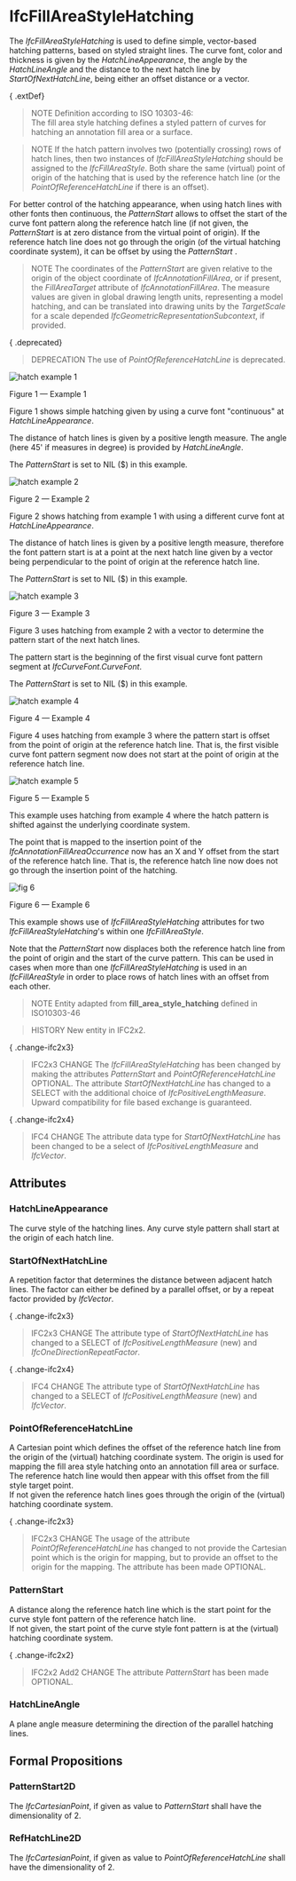 # IfcFillAreaStyleHatching

The _IfcFillAreaStyleHatching_ is used to define simple, vector-based hatching patterns, based on styled straight lines. The curve font, color and thickness is given by the _HatchLineAppearance_, the angle by the _HatchLineAngle_ and the distance to the next hatch line by _StartOfNextHatchLine_, being either an offset distance or a vector.

{ .extDef}
> NOTE  Definition according to ISO 10303-46:  
> The fill area style hatching defines a styled pattern of curves for hatching an annotation fill area or a surface.

> NOTE  If the hatch pattern involves two (potentially crossing) rows of hatch lines, then two instances of _IfcFillAreaStyleHatching_ should be assigned to the _IfcFillAreaStyle_. Both share the same (virtual) point of origin of the hatching that is used by the reference hatch line (or the _PointOfReferenceHatchLine_ if there is an offset).

For better control of the hatching appearance, when using hatch lines with other fonts then continuous, the _PatternStart_ allows to offset the start of the curve font pattern along the reference hatch line (if not given, the _PatternStart_ is at zero distance from the virtual point of origin). If the reference hatch line does not go through the origin (of the virtual hatching coordinate system), it can be offset by using the _PatternStart_ .

> NOTE  The coordinates of the _PatternStart_ are given relative to the origin of the object coordinate of _IfcAnnotationFillArea_, or if present, the _FillAreaTarget_ attribute of _IfcAnnotationFillArea_. The measure values are given in global drawing length units, representing a model hatching, and can be translated into drawing units by the _TargetScale_ for a scale depended _IfcGeometricRepresentationSubcontext_, if provided.

{ .deprecated}
> DEPRECATION  The use of _PointOfReferenceHatchLine_ is deprecated.

![hatch example 1](../../../../figures/ifcfillareastylehatching_fig1.gif)

Figure 1 &mdash; Example 1

Figure 1 shows simple hatching given by using a curve font "continuous" at <em>HatchLineAppearance</em>.

The distance of hatch lines is given by a positive length measure. The angle (here 45' if measures in degree) is provided by <em>HatchLineAngle</em>.

The <em>PatternStart</em> is set to NIL ($) in this example.

![hatch example 2](../../../../figures/ifcfillareastylehatching_fig2.gif)

Figure 2 &mdash; Example 2

Figure 2 shows hatching from example 1 with using a different curve font at <em>HatchLineAppearance</em>.

The distance of hatch lines is given by a positive length measure, therefore the font pattern start is at a point at the next hatch line given by a vector being perpendicular to the point of origin at the reference hatch line.

The <em>PatternStart</em> is set to NIL ($) in this example.

![hatch example 3](../../../../figures/ifcfillareastylehatching_fig3.gif)

Figure 3 &mdash; Example 3

Figure 3 uses hatching from example 2 with a vector to determine the pattern start of the next hatch lines.

The pattern start is the beginning of the first visual curve font pattern segment at <em>IfcCurveFont.CurveFont</em>.

The <em>PatternStart</em> is set to NIL ($) in this example.

![hatch example 4](../../../../figures/ifcfillareastylehatching_fig4.gif)

Figure 4 &mdash; Example 4

Figure 4 uses hatching from example 3 where the pattern start is offset from the point of origin at the reference hatch line. That is, the first visible curve font pattern segment now does not start at the point of origin at the reference hatch line.

![hatch example 5](../../../../figures/ifcfillareastylehatching_fig5.gif)

Figure 5 &mdash; Example 5

This example uses hatching from example 4 where the hatch pattern is shifted against the underlying coordinate system.

The point that is mapped to the insertion point of the <em>IfcAnnotationFillAreaOccurrence</em> now has an X and Y offset from the start of the reference hatch line. That is, the reference hatch line now does not go through the insertion point of the hatching.

![fig 6](../../../../figures/ifcfillareastylehatching_fig6.gif)

Figure 6 &mdash; Example 6

This example shows use of <em>IfcFillAreaStyleHatching</em> attributes for two <em>IfcFillAreaStyleHatching</em>'s within one <em>IfcFillAreaStyle</em>.

Note that the <em>PatternStart</em> now displaces both the reference hatch line from the point of origin and the start of the curve pattern. This can be used in cases when more than one <em>IfcFillAreaStyleHatching</em> is used in an <em>IfcFillAreaStyle</em> in order to place rows of hatch lines with an offset from each other.

> NOTE  Entity adapted from **fill_area_style_hatching** defined in ISO10303-46

> HISTORY  New entity in IFC2x2.

{ .change-ifc2x3}
> IFC2x3 CHANGE  The _IfcFillAreaStyleHatching_ has been changed by making the attributes _PatternStart_ and _PointOfReferenceHatchLine_ OPTIONAL. The attribute _StartOfNextHatchLine_ has changed to a SELECT with the additional choice of _IfcPositiveLengthMeasure_. Upward compatibility for file based exchange is guaranteed.

{ .change-ifc2x4}
> IFC4 CHANGE  The attribute data type for _StartOfNextHatchLine_ has been changed to be a select of _IfcPositiveLengthMeasure_ and _IfcVector_.

## Attributes

### HatchLineAppearance
The curve style of the hatching lines. Any curve style pattern shall start at the origin of each hatch line.

### StartOfNextHatchLine
A repetition factor that determines the distance between adjacent hatch lines. The factor can either be defined by a parallel offset, or by a repeat factor provided by _IfcVector_.
  
{ .change-ifc2x3}
> IFC2x3 CHANGE  The attribute type of _StartOfNextHatchLine_ has changed to a SELECT of _IfcPositiveLengthMeasure_ (new) and _IfcOneDirectionRepeatFactor_.

{ .change-ifc2x4}
> IFC4 CHANGE  The attribute type of _StartOfNextHatchLine_ has changed to a SELECT of _IfcPositiveLengthMeasure_ (new) and _IfcVector_.

### PointOfReferenceHatchLine
A Cartesian point which defines the offset of the reference hatch line from the origin of the (virtual) hatching coordinate system. The origin is used for mapping the fill area style hatching onto an annotation fill area or surface. The reference hatch line would then appear with this offset from the fill style target point.  
If not given the reference hatch lines goes through the origin of the (virtual) hatching coordinate system.
  
{ .change-ifc2x3}
> IFC2x3 CHANGE  The usage of the attribute _PointOfReferenceHatchLine_ has changed to not provide the Cartesian point which is the origin for mapping, but to provide an offset to the origin for the mapping. The attribute has been made OPTIONAL.

### PatternStart
A distance along the reference hatch line which is the start point for the curve style font pattern of the reference hatch line.  
If not given, the start point of the curve style font pattern is at the (virtual) hatching coordinate system.
  
{ .change-ifc2x2}
> IFC2x2 Add2 CHANGE The attribute _PatternStart_ has been made OPTIONAL.

### HatchLineAngle
A plane angle measure determining the direction of the parallel hatching lines.

## Formal Propositions

### PatternStart2D
The _IfcCartesianPoint_, if given as value to _PatternStart_ shall have the dimensionality of 2.

### RefHatchLine2D
The _IfcCartesianPoint_, if given as value to _PointOfReferenceHatchLine_ shall have the dimensionality of 2.

